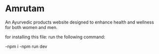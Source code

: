 # Amrutam

An Ayurvedic products website designed to enhance health and wellness for both women and men.


for installing this file:
run the following command:

-npm i
-npm run dev
